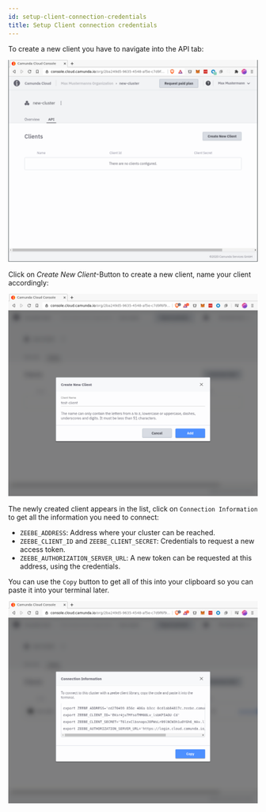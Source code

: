 ```yaml
---
id: setup-client-connection-credentials
title: Setup Client connection credentials
---
```


To create a new client you have to navigate into the API tab:

![cluster-details](./img/cluster-detail-clients.png)

Click on _Create New Client_-Button to create a new client, name your client accordingly:

![create-client](./img/cluster-details-create-client.png)

The newly created client appears in the list, click on `Connection Information` to get all the information you need to connect:

- `ZEEBE_ADDRESS`: Address where your cluster can be reached.
- `ZEEBE_CLIENT_ID` and `ZEEBE_CLIENT_SECRET`: Credentials to request a new access token.
- `ZEEBE_AUTHORIZATION_SERVER_URL`: A new token can be requested at this address, using the credentials.

You can use the `Copy` button to get all of this into your clipboard so you can paste it into your terminal later.

![client-details](./img/cluster-details-client-details.png)
